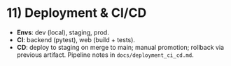 # 11) Deployment & CI/CD

* **Envs**: dev (local), staging, prod.
* **CI**: backend (pytest), web (build + tests).
* **CD**: deploy to staging on merge to main; manual promotion; rollback via previous artifact.
  Pipeline notes in `docs/deployment_ci_cd.md`.
